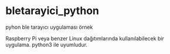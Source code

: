 # bletarayici_python
pyhon ble tarayıcı uygulaması örnek

Raspberry Pi veya benzer Linux dağıtımlarında kullanılabilecek bir uygulama. python3 ile uyumludur.
